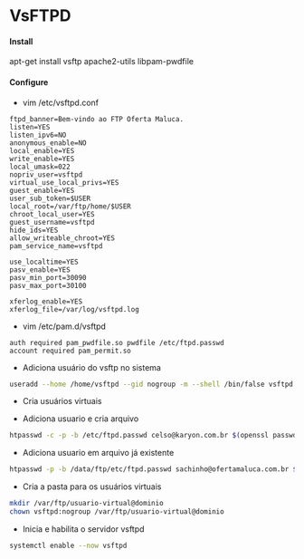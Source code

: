 # VsFTPD

#### Install
apt-get install vsftp apache2-utils libpam-pwdfile

#### Configure

- vim /etc/vsftpd.conf
```
ftpd_banner=Bem-vindo ao FTP Oferta Maluca.
listen=YES
listen_ipv6=NO
anonymous_enable=NO
local_enable=YES
write_enable=YES
local_umask=022
nopriv_user=vsftpd
virtual_use_local_privs=YES
guest_enable=YES
user_sub_token=$USER
local_root=/var/ftp/home/$USER
chroot_local_user=YES
guest_username=vsftpd
hide_ids=YES
allow_writeable_chroot=YES
pam_service_name=vsftpd

use_localtime=YES
pasv_enable=YES
pasv_min_port=30090
pasv_max_port=30100

xferlog_enable=YES
xferlog_file=/var/log/vsftpd.log
```

- vim /etc/pam.d/vsftpd
```
auth required pam_pwdfile.so pwdfile /etc/ftpd.passwd
account required pam_permit.so
```

- Adiciona usuário do vsftp no sistema
```bash
useradd --home /home/vsftpd --gid nogroup -m --shell /bin/false vsftpd
```

- Cria usuários virtuais

- Adiciona usuario e cria arquivo
```bash
htpasswd -c -p -b /etc/ftpd.passwd celso@karyon.com.br $(openssl passwd -1 -noverify XXXXXXXX)
```

- Adiciona usuario em arquivo já existente
```bash
htpasswd -p -b /data/ftp/etc/ftpd.passwd sachinho@ofertamaluca.com.br $(openssl passwd -1 -noverify XXXXXXXX)
```

- Cria a pasta para os usuários virtuais
```bash
mkdir /var/ftp/usuario-virtual@dominio
chown vsftpd:nogroup /var/ftp/usuario-virtual@dominio
```

- Inicia e habilita o servidor vsftpd

```bash
systemctl enable --now vsftpd
```
